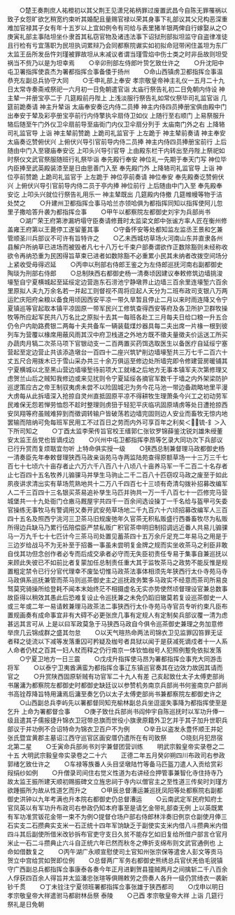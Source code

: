 <!-- { "loadSidebar": true } -->
　　○楚王奏荆庶人祐橙初以其父荆王见潇兄祐柄罪过废置武昌今自陈无罪罹祸以致子女怨旷欲乞稍宽约束听其婚配且量赐官禄以荣其身事下礼部议其父兄构恶深重难加官禄其子女有年十五岁以上宜如例令有司给与表里猪羊银两俾自行嫁娶从之○庚寅礼部主事陆坦坐仆隶首其私窃官物及诸违法事下诏狱刑部拟坦监守自盗律准徒且行检有亏宜落职为民坦执词累辩乃会同都察院谳实如初拟命冠带闲住盖坦为东厂太监王岳所发岳忤刘瑾被罪故坦从末减议者谓当瑾雪焰中伤士类之时非岳故则坦受祸当不赀乃以是为坦幸焉
　　○辛卯刑部左侍郎叶贽乞致仕许之
　　○升沈阳中屯卫署指挥使袁杰为署都指挥佥事备倭于扬州
　　○命山西镇虏卫都指挥佥事温恭充左副总兵协守大同
　　○壬申礼部上奉安  孝宗敬皇帝神主礼仪一五月二十九日太常寺奏斋戒祭祀一六月初一日免朝遣官诣  太庙行祭告礼初二日免朝内侍设  神主辇一并册宝亭二于  几筵殿前丹陛上  上浅淡服行祭告礼如常仪祭毕司礼监官诣  几筵前跪奏请  神主升辇诣  太庙奉安奏讫内侍二员捧  神主内侍四员捧册宝俱由殿中门出奉安于辇及彩亭册宝亭前行内侍擎执伞扇侍卫如仪  上随行至右顺门  上易祭服升辂后随至午门外仪卫伞扇前导至庙街门内仪卫伞扇分列于  太庙南门外之右  上降辂司礼监官导  上诣  神主辇前赞跪  上跪司礼监官于  上左跪于  神主辇前奏请  神主奉安  太庙奏讫赞俯伏兴  上俯伏兴导引官前导内侍二员捧  神主内侍四员捧册宝前行  上后随由中门入至寝庙奉安讫  上叩头兴导引官导  上由殿东栏干内转出至丹陛上祭祀如时祭仪文武官祭服随班行礼祭毕诣  奉先殿行奉安  神位礼一先期于奉天门写  神位毕内臣捧至武英殿装漆至是日由思善门入至  奉先殿门外  上降辂司礼监官导  上诣  神位亭前赞跪  上跪司礼监官于  上左跪于  神位亭前奏请  神位奉安  奉先殿奏讫赞俯伏兴  上俯伏兴导引官前导内侍二员于亭内捧  神位前行  上后随由中门入至  奉先殿奉安讫  上叩头兴就位行祭告礼用乐一  神主辇既出  几筵殿内侍撤  几筵帷幔等物于洁处焚之
　　○升建州卫都指挥佥事马哈兰亦领哈俱为都指挥同知以指挥使阿儿忽里子撒哈答升袭为都指挥佥事
　　○甲午以都察院左都御史刘宇为兵部尚书
　　○湖广荣王府第渗漏坍塌守臣奏请修葺时太监梁文郎中张谧方率人匠在衡州修盖雍王府第以王薨停工遂留董其事
　　○守备怀安等处都知监左监丞王景和乞兼管顺圣川兵部议不可许有旨特许之
　　○乙未西城坊草场火河南山东并直隶各州县解户所纳草已进场而被毁者凡七十八万七千束户部奏谓欲作正数除豁则未经称收欲令再纳恐重为民困得旨草束已进者如数除豁不必重累小民其未纳者改拨空间场分上紧收受毋得迟延
　　○丙申以刑部右侍郎王鉴之为左侍郎巡抚河南右副都御史陶琰为刑部右侍郎
　　○总制陕西右都御史杨一清奏顷因建议奉敕修筑边墙挑浚壕堑自宁夏横城起至延绥定边营迤东石涝池宁静墩界止边墙三百余里连壕堑六百余里原拟人夫九万余名若一并起工则督视不周将应起人天分为二班布政司支银八万两运贮庆阳府籴粮以备食用顷因西安平凉一带久旱暂且停止二月以来时雨连降又令宁夏镇巡等官起取本镇平凉固原一带军民兴工修筑查得西安等府及各卫所护卫群牧操牧等所应起军民共八万名比之原拟十去其一每班各赴工三月每夫日给口粮一升五合仍令户内助路费银二两每十夫共备车一辆装载煤炒器具每二夫出席一片椽一根到彼列车为营覆以椽席用蔽风雨其汉中府卫栈道之外地方既不徵夫量徵夫价运送工所买办蔬肉月犒二次茶马项下官银动支一二百两置买药饵选取医生以备医疗自延绥宁塞营起至定边营止共该添造墩台一百四十二座兴筑铲削边墙壕堑共三万七千二百六十丈五尺合用拨木已于雪山采办共三十余万俱运至修边处所墙完即令修建营房暖铺其宁夏横城以北至黑山营边墙壕堑待前项大工就绪之后地方无事本镇军夫次第修理又虑贺兰山后之贼知我修边或来见扰则令宁夏延绥各摘官军数千于墙之内外架梁防护巡逻策应古之帝王制驭夷虏未尝不以险固城汜为务今花马池一带边备疏略地里平漫大虏每从此拆墙深入抢掠自灵州直抵固原平凉不得耕牧生理萧条今兴工之初动劳军民难保无怨若惮劳恤怨不趁时整理则虏狃于轻犯平庆临巩固原靖虏等处日遭抢掠西安凤翔等府虽贼难猝到而徵调转输户皆破荡若边墙完固则边人安业而畜牧无惊内地罢输而陪纳可免每班军民用工不过百日之劳而内外可享百年之利矣＜锍-釒＞入下所司知之
　　○丁酉太监李荣传旨官校王缙郭仁张钦罗锦薛鉴沈锐刘雄朱绶董安太监王岳党也皆谪戍边
　　○兴州中屯卫都指挥李昂等乞录大同功次下兵部议已行升赏而复烦聒宜勿听  上特命俱实授一级
　　○狭西总制兼督理马政都御史杨一清奏臣先年奉敕督理狭西马政亲诣苑马寺两监陆苑查得原额草场一十三万三千七百七十七顷六十亩存者止六万六千八百八十八顷八十亩养马军一千二百二十名存者止七百四十五名牧养儿骟骒马并孳生马驹止二千二百八十匹窃叹马政之废至于如此夙夜讲求清出实有草场荒熟地共十二万八千四百七十三顷有奇清勾拨补招募改编军人二千三百四十三名银买茶易追补孳生马匹并驹共一万一千八百七十一匹修完马营城堡共一十九处衙门仓廒马厩屋宇共四千一百余间选设操丁一千名给与盔甲弓矢委官操练无事牧马有警调用又奏开武安苑草场地二千九百六十六顷招募改编军人三百四十五名及照西宁洮河三卫茶马旧规废弛年久官茶无积私贩盛行西番畜牧尽为私贩所得边兵缺马乃累行伍陪偿臣严禁私贩广积官茶申明旧制招调远近番人共易儿骟骒马一万九千七十七匹计今三茶马司处置见蓄茶四十五万余斤足充二年易马之用是于三边岁给战马不为无补至于招番一事虽未尝明复金牌之规而实坐收茶马之利臣非敢自伐其功但念创作者必专而后成交承者必守而无失臣初责任专易于集事自兼巡抚以来顾此失彼已不如前比者复蒙加任总制责任重大其于监牧茶马之政势不能反惟是规置粗定禁令已行分官代理幸不废坠切惟马政茶法事体相须先年狭西行太仆寺苑马寺马政俱系巡抚兼管而茶马则巡茶御史主之巡抚政务繁多马政实不经意而茶司所易良驽莫究骑操所给登耗不闻本末始终茫不相摄虚名无实亦势使然顷督理设官兼总数事故臣得以稍效其愚此后恐难复设止令巡抚兼之未免仍蹈旧辙莫若复设巡茶御史一人或三年或二年一易请敕兼理马政茶法二事狭西行太仆寺苑马寺官员专听约束凡臣布置规画奏有成命事宜非有大碍不必更张庶几事有定规人有定制矣兵部议覆一清为虑甚远其言可从  上是以曰军政莫急于马狭西马政自今俱令巡茶御史兼理之务加意修举庶几云锦成群之盛其勿怠
　　○以天气暄热命两法司锦衣卫见监罪囚笞罪无证者释之徒流以下减等发落重囚可矜疑及枷号者具狱以闻于是获减死谪戍者十一人系人命者仍杖之百其一妇人杖而释之仍行南京一体钦恤枷号人犯照例蹔免依拟发落
　　○宁夏卫地方一日三震
　　○戊戌升指挥使马昂为署都指挥佥事充大同游击将军
　　○以泰宁卫夷酋满蛮为都指挥佥事辽东镇巡官奏其在边效力故因其请而官之
　　○升赏陕西固原斩贼有功官军二十九人有差  己亥起致仕太子太傅吏部尚书屠滽为都察院左都御史时都御史缺廷议以参赞机务南京兵部尚书何鉴南京户部尚书高铨荐降旨特用滽焉后滽至奏乞仍以太子太傅吏部尚书兼都察院左都御史许之
　　○山西副总兵李屿先以署都督同知充榆林副总兵坐逗遛失事降为都指挥使至是乞升  上命为署都督佥事
　　○庚子致仕兵部尚书阎仲宇自陈巡抚时以军功升俸一级且遣其子儒报捷升锦衣卫冠带总旗而世役小旗隶原籍外卫乞并于其子加升世职兵部议于并功例不合诏特命为锦衣卫百户不为例
　　○辛丑以盗发永豊怀顺王并妃张氏暨宜黄郡主墓诏江西守巡官区画安厝仍遣所在有司致祭
　　○晓刻月犯昂宿北第二星
　　○壬寅命兵部尚书刘宇兼督团营训练
　　明武宗毅皇帝实录卷之二十五
大明武宗毅皇帝实录卷之二十六
　　正德二年五月癸卯朔四川布政司右参政郭绪乞致仕许之
　　○车禄等族番人头目坚墩陆竹等备马匹盔刀遣人入贡给赏彩叚绢纱如例
　　○升僧录司间住右觉义性道为右讲经佥押管事兼智化寺住持寺乃故太监王振所建天顺初赐振碑文立旌忠祠于寺内以僧官主之至性道三传矣时刘瑾方欲踵振所为故从性道乞而升之
　　○甲辰总督漕运兼巡抚凤阳等处都察院右副都御史洪钟以九年考满也升本院右都御史仍总督漕运
　　○云南武定军民府知府土官凤英以有军功升布政司右参政仍知本府事至是请乞金带礼部查无例  上以英既累有军功准赏钣花金带一束不为例○提督仓场户部右侍郎林泮奏旧例京仓副使月俸三石实支二石攒典实支米一石正统十四年军饷缺乏于副使实支米内借八斗攒典米内借四斗其后副使所借米改钞拆布官吏守支日久贫不能存乞如旧复给所借户部言仓官月米止一石二斗攒典止六斗自正统六年已然而秋冬之俸折支绵布则文武官通例也  上命如借数复之
　　○丙午湖广永顺宣慰使司土官知州张宗保等遣舍人彭文等贡马贺立中宫给赏如贺即位例
　　○总督两广军务右都御史熊绣总兵官伏羌伯毛锐镇守广西副总兵都指挥佥事康泰各奏今年正月进剿贺县獞贼两月之间擒斩二千八百余人俘获四百余人得旨并太监潘忠张瑄等俱赐敕劳之赍奏人各升一级仍赏绮衣一袭新钞千贯
　　○丁未铨注宁夏领班署都指挥佥事张雄于狭西都司
　　○戊申以明日  孝宗敬皇帝大祥遣驸马都尉林岳祭  泰陵
　　○己酉  孝宗敬皇帝大祥  上诣  几筵行祭礼是日免朝
